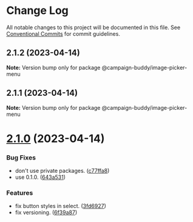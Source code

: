 # Change Log

All notable changes to this project will be documented in this file.
See [Conventional Commits](https://conventionalcommits.org) for commit guidelines.

## 2.1.2 (2023-04-14)

**Note:** Version bump only for package @campaign-buddy/image-picker-menu

## 2.1.1 (2023-04-14)

**Note:** Version bump only for package @campaign-buddy/image-picker-menu

# [2.1.0](https://github.com/Campaign-Buddy/campaign-buddy-packages/compare/v0.1.0...v2.1.0) (2023-04-14)

### Bug Fixes

- don't use private packages. ([c77ffa8](https://github.com/Campaign-Buddy/campaign-buddy-packages/commit/c77ffa86af7fd5a96338f2a9793572b94844d8af))
- use 0.1.0. ([643a531](https://github.com/Campaign-Buddy/campaign-buddy-packages/commit/643a53115d365fc4523a22e018a8db0c009510be))

### Features

- fix button styles in select. ([3fd6927](https://github.com/Campaign-Buddy/campaign-buddy-packages/commit/3fd69272473f3d33fa4196ef4ec33ad56e05279f))
- fix versioning. ([6f39a87](https://github.com/Campaign-Buddy/campaign-buddy-packages/commit/6f39a87b85365175f175e177d4f4ca3edd20b2e8))
